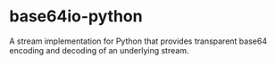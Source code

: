 # base64io-python
A stream implementation for Python that provides transparent base64 encoding and decoding of an underlying stream. 
